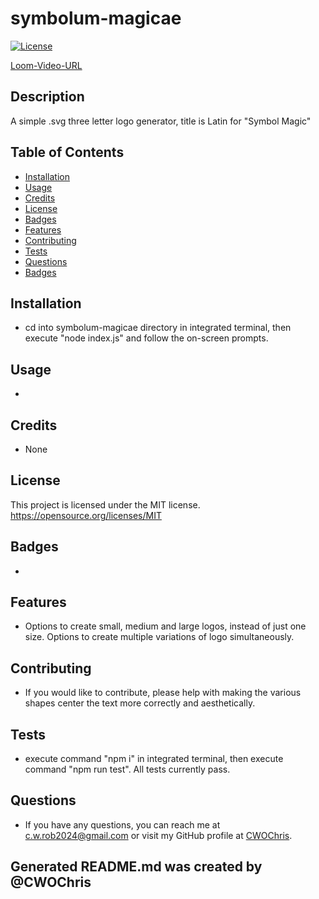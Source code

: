 # symbolum-magicae
[![License](https://img.shields.io/badge/License-MIT-blue.svg)](https://opensource.org/licenses/MIT)

[Loom-Video-URL](https://www.loom.com/share/6d8521f663874ad891409948f7819df9?sid=1ee12ae8-3274-412d-90d1-5616d6297b00)


## Description
A simple .svg three letter logo generator, title is Latin for "Symbol Magic"

## Table of Contents
* [Installation](#installation)
* [Usage](#usage)
* [Credits](#credits)
* [License](#license)
* [Badges](#badges)
* [Features](#features)
* [Contributing](#contributing)
* [Tests](#tests)
* [Questions](#questions)
* [Badges](#badges)

## Installation
* cd into symbolum-magicae directory in integrated terminal, then execute "node index.js" and follow the on-screen prompts.

## Usage
* 

## Credits
* None

## License
This project is licensed under the MIT license. https://opensource.org/licenses/MIT

## Badges
* 

## Features
* Options to create small, medium and large logos, instead of just one size. Options to create multiple variations of logo simultaneously.

## Contributing
* If you would like to contribute, please help with making the various shapes center the text more correctly and aesthetically.

## Tests
* execute command "npm i" in integrated terminal, then execute command "npm run test". All tests currently pass.

## Questions
* If you have any questions, you can reach me at c.w.rob2024@gmail.com or visit my GitHub profile at [CWOChris](https://github.com/CWOChris).

## Generated README.md was created by @CWOChris
